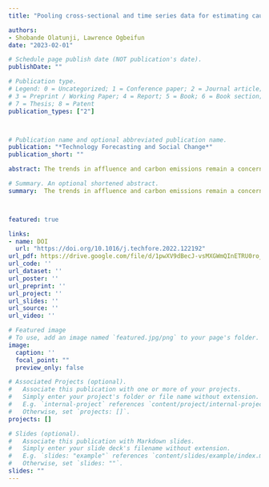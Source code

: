 ```yaml
---
title: "Pooling cross-sectional and time series data for estimating causality between technological innovation, affluence and carbon dynamics: A comparative evidence from developed and developing countries"

authors:
- Shobande Olatunji, Lawrence Ogbeifun
date: "2023-02-01"

# Schedule page publish date (NOT publication's date).
publishDate: ""

# Publication type.
# Legend: 0 = Uncategorized; 1 = Conference paper; 2 = Journal article;
# 3 = Preprint / Working Paper; 4 = Report; 5 = Book; 6 = Book section;
# 7 = Thesis; 8 = Patent
publication_types: ["2"]



# Publication name and optional abbreviated publication name.
publication: "*Technology Forecasting and Social Change*"
publication_short: ""

abstract: The trends in affluence and carbon emissions remain a concern in view of the pressing need to establish conditions for sustainable development. Scientific evidence reveals that if far-reaching reforms of technological innovation are not undertaken, the environment will deteriorate beyond repair, which will be detrimental to the development agenda. Our study explored whether technological innovation has failed to anticipate the rise in affluence factors that dictate the level of economic activities and associated carbon emissions. We analysed the relationships between technological innovation and affluence and carbon emissions. The empirical strategy followed the standard panel fixed effects, Arellano–Bover/Blundell–Bond dynamic panel analysis, and the Hausman–Taylor methodology. The results of our dynamic econometric tests did not reject the Stochastic Impact by Regression on Population, Affluence, and Technology framework for the successful reduction of carbon emissions through technological innovation. Our findings further suggest that improved technological innovation can not only predict and identify carbon emissions but may also be used to monitor and mitigate their impacts. We recommend strategies for promoting technological innovation to accelerate reductions in carbon emissions without compromising sustainability.

# Summary. An optional shortened abstract.
summary:  The trends in affluence and carbon emissions remain a concern in view of the pressing need to establish conditions for sustainable development. Scientific evidence reveals that if far-reaching reforms of technological innovation are not undertaken, the environment will deteriorate beyond repair, which will be detrimental to the development agenda. Our study explored whether technological innovation has failed to anticipate the rise in affluence factors that dictate the level of economic activities and associated carbon emissions. We analysed the relationships between technological innovation and affluence and carbon emissions. The empirical strategy followed the standard panel fixed effects, Arellano–Bover/Blundell–Bond dynamic panel analysis, and the Hausman–Taylor methodology. The results of our dynamic econometric tests did not reject the Stochastic Impact by Regression on Population, Affluence, and Technology framework for the successful reduction of carbon emissions through technological innovation. Our findings further suggest that improved technological innovation can not only predict and identify carbon emissions but may also be used to monitor and mitigate their impacts. We recommend strategies for promoting technological innovation to accelerate reductions in carbon emissions without compromising sustainability.



featured: true

links:
- name: DOI
  url: "https://doi.org/10.1016/j.techfore.2022.122192"
url_pdf: https://drive.google.com/file/d/1pwXV9dBecJ-vsMXGWmQInETRU0ro_x2O/view?usp=share_link
url_code: ''
url_dataset: ''
url_poster: ''
url_preprint: ''
url_project: ''
url_slides: ''
url_source: ''
url_video: ''

# Featured image
# To use, add an image named `featured.jpg/png` to your page's folder. 
image:
  caption: ''
  focal_point: ""
  preview_only: false

# Associated Projects (optional).
#   Associate this publication with one or more of your projects.
#   Simply enter your project's folder or file name without extension.
#   E.g. `internal-project` references `content/project/internal-project/index.md`.
#   Otherwise, set `projects: []`.
projects: []

# Slides (optional).
#   Associate this publication with Markdown slides.
#   Simply enter your slide deck's filename without extension.
#   E.g. `slides: "example"` references `content/slides/example/index.md`.
#   Otherwise, set `slides: ""`.
slides: ""
---
```


